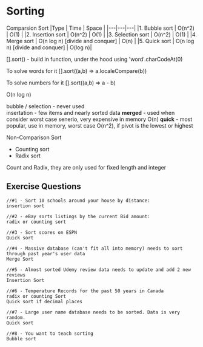 # Sorting

Comparsion Sort
|Type  |  Time  |  Space |
|---|---|---|
|1. Bubble sort         |  O(n^2)                               | O(1) |
|2. Insertion sort      |  O(n^2)                               | O(1) |
|3. Selection sort      |  O(n^2)                               | O(1) |
|4. Merge sort          |  O(n log n)  [divide and conquer]     | O(n) |
|5. Quick sort          |  O(n log n)  [divide and conquer]     | O(log n)|

[].sort() - build in function, under the hood using 'word'.charCodeAt(0)  

To solve words for it [].sort((a,b) => a.localeCompare(b))    

To solve numbers for it [].sort((a,b) => a - b)  

O(n log n)

bubble / selection - never used  
insertation - few items and nearly sorted data
**merged** - used when consider worst case senerio, very expensive in memory O(n) 
**quick** - most popular, use in memory, worst case O(n^2), if pivot is the lowest or highest 


Non-Comparison Sort
- Counting sort
- Radix sort

Count and Radix, they are only used for fixed length and integer 


## Exercise Questions 
```
//#1 - Sort 10 schools around your house by distance:  
insertion sort

//#2 - eBay sorts listings by the current Bid amount:  
radix or counting sort

//#3 - Sort scores on ESPN  
Quick sort

//#4 - Massive database (can't fit all into memory) needs to sort through past year's user data  
Merge Sort

//#5 - Almost sorted Udemy review data needs to update and add 2 new reviews
Insertion Sort

//#6 - Temperature Records for the past 50 years in Canada  
radix or counting Sort  
Quick sort if decimal places  

//#7 - Large user name database needs to be sorted. Data is very random.  
Quick sort  

//#8 - You want to teach sorting  
Bubble sort
```